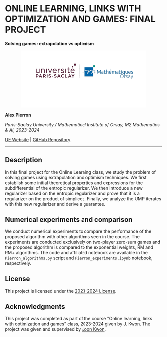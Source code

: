 # ONLINE LEARNING, LINKS WITH OPTIMIZATION AND GAMES: FINAL PROJECT

**Solving games: extrapolation vs optimism**

<p align="center">
  <img src="assets/logo_IMO_FAC.png" width="400" alt="Paris-Saclay University / Mathematical Institute of Orsay">
</p>

**Alex Pierron**

*Paris-Saclay University / Mathematical Institute of Orsay, M2 Mathematics & AI, 2023-2024*

[UE Website]([https://www.math.u-psud.fr/~bubeck/teaching/OL-2023/](https://joon-kwon.github.io/regret-ups/)) | [GitHub Repository]([https://github.com/AlexPierron/OL-Project](https://github.com/AlexPierron/Online-Learning-Links-with-Optimization-and-Games))

---

## Description

In this final project for the Online Learning class, we study the problem of solving games using extrapolation and optimism techniques. We first establish some initial theoretical properties and expressions for the subdifferential of the entropic regularizer. We then introduce a new regularizer based on the entropic regularizer and prove that it is a regularizer on the product of simplices. Finally, we analyze the UMP iterates with this new regularizer and derive a guarantee.

## Numerical experiments and comparison

We conduct numerical experiments to compare the performance of the proposed algorithm with other algorithms seen in the course. The experiments are conducted exclusively on two-player zero-sum games and the proposed algorithm is compared to the exponential weights, RM and RM+ algorithms. The code and affiliated notebook are available in the `Pierron_algorithms.py` script and `Pierron_experiments.ipynb` notebook, respectively.


## License

This project is licensed under the [2023-2024 License](LICENSE).

## Acknowledgments

This project was completed as part of the course "Online learning, links with optimization and games" class, 2023-2024 given by J. Kwon. The project was given and supervised by [Joon Kwon]([https://github.com/alexpierron](https://joon-kwon.github.io/)).

